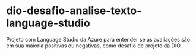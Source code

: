 # dio-desafio-analise-texto-language-studio
Projeto com Language Studio da Azure para entender se as avaliações são em sua maioria positivas ou negativas, como desafio de projeto da DIO.
